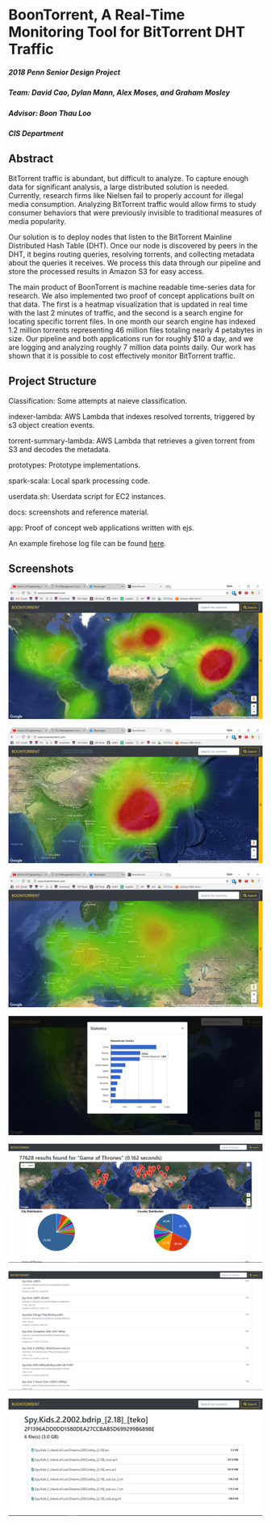 # BoonTorrent, A Real-Time Monitoring Tool for BitTorrent DHT Traffic

##### 2018 Penn Senior Design Project

##### Team: David Cao, Dylan Mann, Alex Moses, and Graham Mosley

##### Advisor: Boon Thau Loo

##### CIS Department

## Abstract

BitTorrent traffic is abundant, but difficult to analyze. To capture enough data for significant analysis, a large distributed solution is needed. Currently, research firms like Nielsen fail to properly account for illegal media consumption. Analyzing BitTorrent traffic would allow firms to study consumer behaviors that were previously invisible to traditional measures of media popularity.

Our solution is to deploy nodes that listen to the BitTorrent Mainline Distributed Hash Table (DHT).  Once our node is discovered by peers in the DHT, it begins routing queries, resolving torrents, and collecting metadata about the queries it receives. We process this data through our pipeline and store the processed results in Amazon S3 for easy access.

The main product of BoonTorrent is machine readable time-series data for research. We also implemented two proof of concept applications built on that data.  The first is a heatmap visualization that is updated in real time with the last 2 minutes of traffic, and the second is a search engine for locating specific torrent files. In one month our search engine has indexed 1.2 million torrents representing 46 million files totaling nearly 4 petabytes in size.  Our pipeline and both applications run for roughly $10 a day, and we are logging and analyzing roughly 7 million data points daily.  Our work has shown that it is possible to cost effectively monitor BitTorrent traffic.

## Project Structure

Classification: Some attempts at naieve classification.

indexer-lambda: AWS Lambda that indexes resolved torrents, triggered by s3 object creation events.

torrent-summary-lambda: AWS Lambda that retrieves a given torrent from S3 and decodes the metadata.

prototypes: Prototype implementations.

spark-scala: Local spark processing code.

userdata.sh: Userdata script for EC2 instances.

docs: screenshots and reference material.

app: Proof of concept web applications written with ejs.

An example firehose log file can be found [here](docs/boonlog-firehose-1-2018-04-30-17-59-50-13ee9501-0921-45ef-a0af-23e9cc13f023).

## Screenshots

![World Map][map1]

![Asia Map][map2]

![Europe Map][map3]

![Statistics][stats]

![Search][search1]

![Search Results][search2]

![Individual Search Result][search3]

[map1]: /docs/map.PNG "World Map"
[map2]: /docs/map2.PNG "Asia Map"
[map3]: /docs/map3.PNG "Europe Map"
[stats]: /docs/stats.PNG "Country Statistics"
[search1]: /docs/search1.PNG "Search Page"
[search2]: /docs/search2.PNG "Search Results"
[search3]: /docs/search3.PNG "Individual Search Result"
